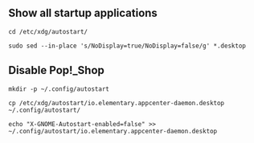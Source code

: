 ## Show all startup applications

```cd /etc/xdg/autostart/```

```sudo sed --in-place 's/NoDisplay=true/NoDisplay=false/g' *.desktop```

## Disable Pop!_Shop

```mkdir -p ~/.config/autostart```

```cp /etc/xdg/autostart/io.elementary.appcenter-daemon.desktop ~/.config/autostart/```

```echo "X-GNOME-Autostart-enabled=false" >> ~/.config/autostart/io.elementary.appcenter-daemon.desktop```
